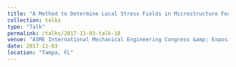 ```yaml
---
title: "A Method to Determine Local Stress Fields in Microstructure Features Produced By Additive Manufacturing"
collection: talks
type: "Talk"
permalink: /talks/2017-11-03-talk-18
venue: "ASME International Mechanical Engineering Congress &amp; Exposition"
date: 2017-11-03
location: "Tampa, FL"
---
```

